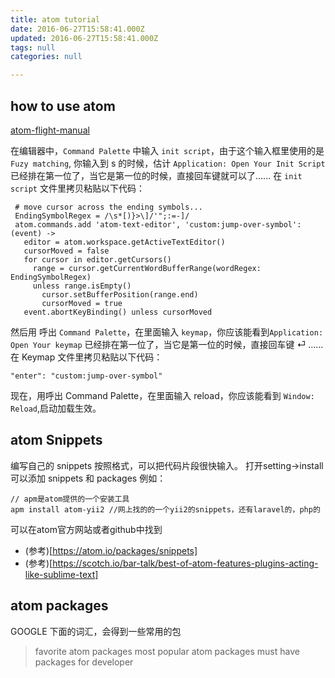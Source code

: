 ```yaml
---
title: atom tutorial
date: 2016-06-27T15:58:41.000Z
updated: 2016-06-27T15:58:41.000Z
tags: null
categories: null

---
```


## how to use atom

[atom-flight-manual](http://flight-manual.atom.io/using-atom/sections/atom-packages/)

在编辑器中，`Command Palette` 中输入 `init script`，由于这个输入框里使用的是 `Fuzy matching`, 你输入到 s 的时候，估计 `Application: Open Your Init Script` 已经排在第一位了，当它是第一位的时候，直接回车键就可以了...... 在 `init script` 文件里拷贝粘贴以下代码：
<!-- more -->
```
 # move cursor across the ending symbols...
 EndingSymbolRegex = /\s*[)}>\]/'";:=-]/
 atom.commands.add 'atom-text-editor', 'custom:jump-over-symbol': (event) ->
   editor = atom.workspace.getActiveTextEditor()
   cursorMoved = false
   for cursor in editor.getCursors()
     range = cursor.getCurrentWordBufferRange(wordRegex: EndingSymbolRegex)
     unless range.isEmpty()
       cursor.setBufferPosition(range.end)
       cursorMoved = true
   event.abortKeyBinding() unless cursorMoved
```

然后用 呼出 `Command Palette`，在里面输入 `keymap`，你应该能看到`Application: Open Your keymap` 已经排在第一位了，当它是第一位的时候，直接回车键 ⏎ ...... 在 Keymap 文件里拷贝粘贴以下代码：

```
"enter": "custom:jump-over-symbol"
```

现在，用呼出 Command Palette，在里面输入 reload，你应该能看到 `Window: Reload`,启动加载生效。


## atom Snippets
编写自己的 snippets 按照格式，可以把代码片段很快输入。
打开setting->install 可以添加 snippets 和 packages
例如：

```
// apm是atom提供的一个安装工具
apm install atom-yii2 //网上找的的一个yii2的snippets，还有laravel的，php的

```
可以在atom官方网站或者github中找到
- (参考)[https://atom.io/packages/snippets]
- (参考)[https://scotch.io/bar-talk/best-of-atom-features-plugins-acting-like-sublime-text]
## atom packages
GOOGLE 下面的词汇，会得到一些常用的包
> favorite atom packages
> most popular atom packages
> must have packages for developer
